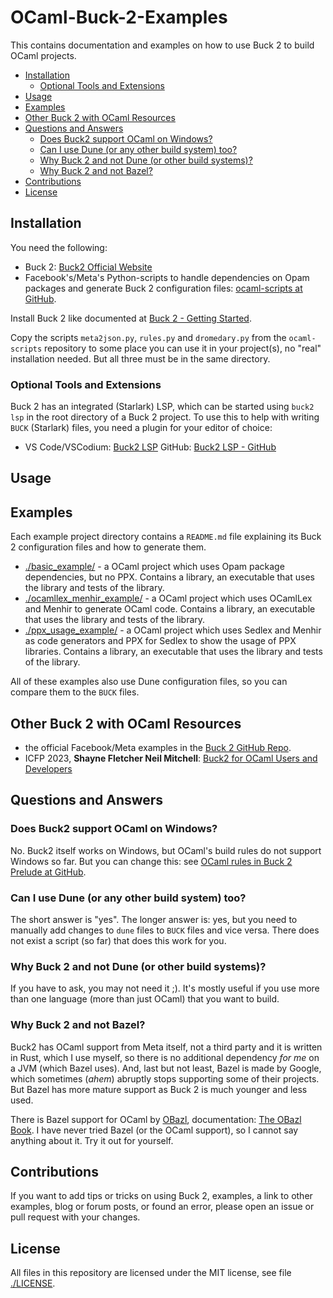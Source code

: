 # OCaml-Buck-2-Examples

This contains documentation and examples on how to use Buck 2 to build OCaml projects.

- [Installation](#installation)
  - [Optional Tools and Extensions](#optional-tools-and-extensions)
- [Usage](#usage)
- [Examples](#examples)
- [Other Buck 2 with OCaml Resources](#other-buck-2-with-ocaml-resources)
- [Questions and Answers](#questions-and-answers)
  - [Does Buck2 support OCaml on Windows?](#does-buck2-support-ocaml-on-windows)
  - [Can I use Dune (or any other build system) too?](#can-i-use-dune-or-any-other-build-system-too)
  - [Why Buck 2 and not Dune (or other build systems)?](#why-buck-2-and-not-dune-or-other-build-systems)
  - [Why Buck 2 and not Bazel?](#why-buck-2-and-not-bazel)
- [Contributions](#contributions)
- [License](#license)

## Installation

You need the following:

- Buck 2: [Buck2 Official Website](https://buck2.build/)
- Facebook's/Meta's Python-scripts to handle dependencies on Opam packages and generate Buck 2 configuration files: [ocaml-scripts at GitHub](https://github.com/Release-Candidate/ocaml-scripts).

Install Buck 2 like documented at [Buck 2 - Getting Started](https://buck2.build/docs/getting_started/).

Copy the scripts `meta2json.py`, `rules.py` and `dromedary.py` from the `ocaml-scripts` repository to some place you can use it in your project(s), no "real" installation needed. But all three must be in the same directory.

### Optional Tools and Extensions

Buck 2 has an integrated (Starlark) LSP, which can be started using `buck2 lsp` in the root directory of a Buck 2 project. To use this to help with writing `BUCK` (Starlark) files, you need a plugin for your editor of choice:

- VS Code/VSCodium: [Buck2 LSP](https://marketplace.visualstudio.com/items?itemName=PeerStudios.buck2-lsp-adapter) GitHub: [Buck2 LSP - GitHub](https://github.com/PeerStudios/buck2-lsp-adapter)

## Usage

## Examples

Each example project directory contains a `README.md` file explaining its Buck 2 configuration files and how to generate them.

- [./basic_example/](./basic_example/) - a OCaml project which uses Opam package dependencies, but no PPX. Contains a library, an executable that uses the library and tests of the library.
- [./ocamllex_menhir_example/](./ocamllex_menhir_example/) - a OCaml project which uses OCamlLex and Menhir to generate OCaml code. Contains a library, an executable that uses the library and tests of the library.
- [./ppx_usage_example/](./ppx_usage_example/) - a OCaml project which uses Sedlex and Menhir as code generators and PPX for Sedlex to show the usage of PPX libraries. Contains a library, an executable that uses the library and tests of the library.

All of these examples also use Dune configuration files, so you can compare them to the `BUCK` files.

## Other Buck 2 with OCaml Resources

- the official Facebook/Meta examples in the [Buck 2 GitHub Repo](https://github.com/facebook/buck2/tree/main/examples/with_prelude/ocaml).
- ICFP 2023, **Shayne Fletcher Neil Mitchell**: [Buck2 for OCaml Users and Developers](https://ndmitchell.com/downloads/slides-buck2_for_ocaml_users_and_developers-09_sep_2023.pdf)

## Questions and Answers

### Does Buck2 support OCaml on Windows?

No. Buck2 itself works on Windows, but OCaml's build rules do not support Windows so far. But you can change this: see [OCaml rules in Buck 2 Prelude at GitHub](https://github.com/facebook/buck2/tree/main/prelude/ocaml).

### Can I use Dune (or any other build system) too?

The short answer is "yes". The longer answer is: yes, but you need to manually add changes to `dune` files to `BUCK` files and vice versa. There does not exist a script (so far) that does this work for you.

### Why Buck 2 and not Dune (or other build systems)?

If you have to ask, you may not need it ;). It's mostly useful if you use more than one language (more than just OCaml) that you want to build.

### Why Buck 2 and not Bazel?

Buck2 has OCaml support from Meta itself, not a third party and it is written in Rust, which I use myself, so there is no additional dependency *for me* on a JVM (which Bazel uses). And, last but not least, Bazel is made by Google, which sometimes (*ahem*) abruptly stops supporting some of their projects.
But Bazel has more mature support as Buck 2 is much younger and less used.

There is Bazel support for OCaml by [OBazl](https://github.com/obazl), documentation: [The OBazl Book](https://obazl.github.io/docs_obazl/). I have never tried Bazel (or the OCaml support), so I cannot say anything about it. Try it out for yourself.

## Contributions

If you want to add tips or tricks on using Buck 2, examples, a link to other examples, blog or forum posts, or found an error, please open an issue or pull request with your changes.

## License

All files in this repository are licensed under the MIT license, see file [./LICENSE](./LICENSE).
